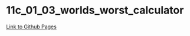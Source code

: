 # 11c_01_03_worlds_worst_calculator

[Link to Github Pages](https://nikl1565.github.io/11c_01_03_worlds_worst_calculator/)
